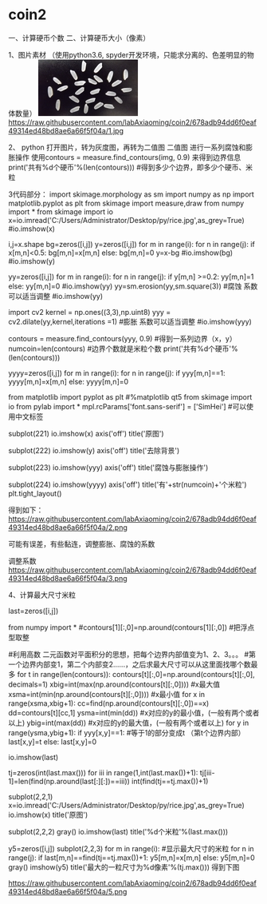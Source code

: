 # coin2
一、计算硬币个数
二、计算硬币大小（像素）

1、图片素材
（使用python3.6, spyder开发环境，只能求分离的、色差明显的物体数量）
![](https://raw.githubusercontent.com/labAxiaoming/coin2/678adb94dd6f0eaf49314ed48bd8ae6a66f5f04a/0.jpg)
https://raw.githubusercontent.com/labAxiaoming/coin2/678adb94dd6f0eaf49314ed48bd8ae6a66f5f04a/1.jpg


2、
python 打开图片，转为灰度图，再转为二值图
二值图
进行一系列腐蚀和膨胀操作
使用contours = measure.find_contours(img, 0.9)  来得到边界信息
print('共有%d个硬币'%(len(contours)))  #得到多少个边界，即多少个硬币、米粒



3代码部分：
import skimage.morphology as sm
import numpy as np
import matplotlib.pyplot as plt
from skimage import measure,draw
from numpy import *
from skimage import io
x=io.imread('C:/Users/Administrator/Desktop/py/rice.jpg',as_grey=True)
#io.imshow(x)


i,j=x.shape
bg=zeros([i,j])
y=zeros([i,j])
for m in range(i):
    for n in range(j):
        if x[m,n]<0.5:
            bg[m,n]=x[m,n]
        else:
            bg[m,n]=0
y=x-bg
#io.imshow(bg)
#io.imshow(y)

yy=zeros([i,j])
for m in range(i):
    for n in range(j):
        if y[m,n] >=0.2:
            yy[m,n]=1
        else:
            yy[m,n]=0
#io.imshow(yy)
yy=sm.erosion(yy,sm.square(3))    #腐蚀 系数可以适当调整
#io.imshow(yy)

import cv2
kernel = np.ones((3,3),np.uint8)
yyy = cv2.dilate(yy,kernel,iterations =1)  #膨胀  系数可以适当调整
#io.imshow(yyy)

contours = measure.find_contours(yyy, 0.9)  #得到一系列边界（x，y）
numcoin=len(contours)                                 #边界个数就是米粒个数
print('共有%d个硬币'%(len(contours)))          





yyyy=zeros([i,j])
for m in range(i):
    for n in range(j):
        if yyy[m,n]==1:
            yyyy[m,n]=x[m,n]
        else:
            yyyy[m,n]=0




from matplotlib import pyplot as plt
#%matplotlib qt5
from skimage import io
from pylab import *
mpl.rcParams['font.sans-serif'] = ['SimHei']   #可以使用中文标签


subplot(221)
io.imshow(x)
axis('off')
title('原图')

subplot(222)
io.imshow(y)
axis('off')
title('去除背景')

subplot(223)
io.imshow(yyy)
axis('off')
title('腐蚀与膨胀操作')

subplot(224)
io.imshow(yyyy)
axis('off')
title('有'+str(numcoin)+'个米粒')
plt.tight_layout()

得到如下：
https://raw.githubusercontent.com/labAxiaoming/coin2/678adb94dd6f0eaf49314ed48bd8ae6a66f5f04a/2.png

可能有误差，有些黏连，调整膨胀、腐蚀的系数

调整系数
https://raw.githubusercontent.com/labAxiaoming/coin2/678adb94dd6f0eaf49314ed48bd8ae6a66f5f04a/3.png






4、计算最大尺寸米粒

last=zeros([i,j])

from numpy import *
#contours[1][:,0]=np.around(contours[1][:,0])   #把浮点型取整

#利用高数  二元函数对平面积分的思想，把每个边界内部值变为1、2、3。。。
#第一个边界内部变1，第二个内部变2......，之后求最大尺寸可以从这里面找哪个数最多
for t in range(len(contours)):
    contours[t][:,0]=np.around(contours[t][:,0], decimals=1)
    xbig=int(max(np.around(contours[t][:,0])))    #x最大值
    xsma=int(min(np.around(contours[t][:,0])))   #x最小值
    for x in range(xsma,xbig+1):
        cc=find(np.around(contours[t][:,0])==x)
        dd=contours[t][cc,1]
        ysma=int(min(dd))                              #x对应的y的最小值，(一般有两个或者以上) 
        ybig=int(max(dd))                              #x对应的y的最大值，(一般有两个或者以上) 
        for y in range(ysma,ybig+1):
            if yyy[x,y]==1:                                  #等于1的部分变成t  （第t个边界内部）
                last[x,y]=t
            else:
                last[x,y]=0
    
io.imshow(last)

tj=zeros(int(last.max()))
for iii in range(1,int(last.max())+1):
    tj[iii-1]=len(find(np.around(last[:][:])==iii))
int(find(tj==tj.max())+1)


subplot(2,2,1)
x=io.imread('C:/Users/Administrator/Desktop/py/rice.jpg',as_grey=True)
io.imshow(x)
title('原图')

subplot(2,2,2)
gray()
io.imshow(last)
title('%d个米粒'%(last.max()))


y5=zeros([i,j])
subplot(2,2,3)
for m in range(i):                         #显示最大尺寸的米粒
    for n in range(j):
        if last[m,n]==find(tj==tj.max())+1:
            y5[m,n]=x[m,n]
        else:
            y5[m,n]=0
gray()
imshow(y5)
title('最大的一粒尺寸为%d像素'%(tj.max()))
得到下图

https://raw.githubusercontent.com/labAxiaoming/coin2/678adb94dd6f0eaf49314ed48bd8ae6a66f5f04a/5.png





